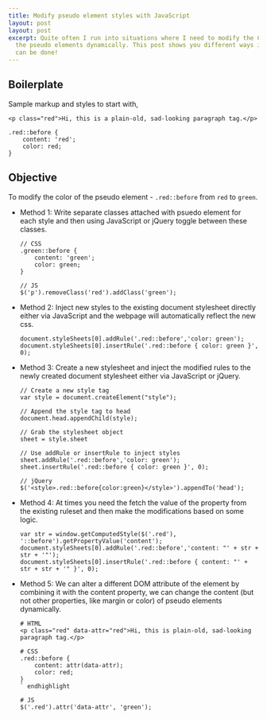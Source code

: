 ```yaml
---
title: Modify pseudo element styles with JavaScript
layout: post
layout: post
excerpt: Quite often I run into situations where I need to modify the CSS styles of
  the pseudo elements dynamically. This post shows you different ways in which it
  can be done!
---
```


## Boilerplate

Sample markup and styles to start with,

``` 
<p class="red">Hi, this is a plain-old, sad-looking paragraph tag.</p>
``` 

``` 
.red::before {
    content: 'red';
    color: red;
}
```

<!-- more -->

## Objective

To modify the color of the pseudo element - `.red::before` from `red` to `green`.

- Method 1: Write separate classes attached with psuedo element for each style and then using JavaScript or jQuery toggle between these classes.

    ```
    // CSS
    .green::before {
        content: 'green';
        color: green;
    }

    // JS
    $('p').removeClass('red').addClass('green');
    ```
  
- Method 2: Inject new styles to the existing document stylesheet directly either via JavaScript and the webpage will automatically reflect the new css.

    ```
    document.styleSheets[0].addRule('.red::before','color: green');
    document.styleSheets[0].insertRule('.red::before { color: green }', 0);
    ```

- Method 3: Create a new stylesheet and inject the modified rules to the newly created document stylesheet either via JavaScript or jQuery.

    ``` 
    // Create a new style tag
    var style = document.createElement("style");

    // Append the style tag to head
    document.head.appendChild(style);

    // Grab the stylesheet object
    sheet = style.sheet

    // Use addRule or insertRule to inject styles
    sheet.addRule('.red::before','color: green');
    sheet.insertRule('.red::before { color: green }', 0);

    // jQuery
    $('<style>.red::before{color:green}</style>').appendTo('head');
    ```

- Method 4: At times you need the fetch the value of the property from the existing ruleset and then make the modifications based on some logic.

    ```
    var str = window.getComputedStyle($('.red'), '::before').getPropertyValue('content');
    document.styleSheets[0].addRule('.red::before','content: "' + str + str + '"');
    document.styleSheets[0].insertRule('.red::before { content: "' + str + str + '" }', 0);
    ```

- Method 5: We can alter a different DOM attribute of the element by combining it with the content property, we can change the content (but not other properties, like margin or color) of pseudo elements dynamically.

    ```
    # HTML
    <p class="red" data-attr="red">Hi, this is plain-old, sad-looking paragraph tag.</p>
     
    # CSS
    .red::before {
        content: attr(data-attr);
        color: red;
    }
    ` endhighlight 

    # JS
    $('.red').attr('data-attr', 'green');
    ```